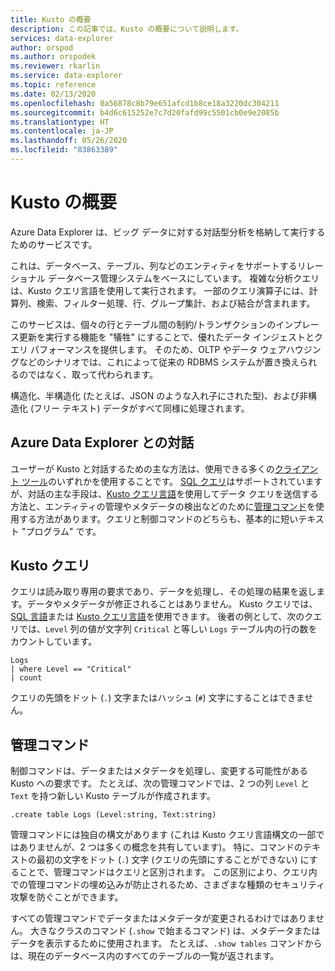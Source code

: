 ```yaml
---
title: Kusto の概要
description: この記事では、Kusto の概要について説明します。
services: data-explorer
author: orspod
ms.author: orspodek
ms.reviewer: rkarlin
ms.service: data-explorer
ms.topic: reference
ms.date: 02/13/2020
ms.openlocfilehash: 0a56878c8b79e651afcd1b8ce18a3220dc304211
ms.sourcegitcommit: b4d6c615252e7c7d20fafd99c5501cb0e9e2085b
ms.translationtype: HT
ms.contentlocale: ja-JP
ms.lasthandoff: 05/26/2020
ms.locfileid: "83863389"
---
```

# <a name="getting-started-with-kusto"></a>Kusto の概要

Azure Data Explorer は、ビッグ データに対する対話型分析を格納して実行するためのサービスです。

これは、データベース、テーブル、列などのエンティティをサポートするリレーショナル データベース管理システムをベースにしています。 複雑な分析クエリは、Kusto クエリ言語を使用して実行されます。 一部のクエリ演算子には、計算列、検索、フィルター処理、行、グループ集計、および結合が含まれます。

このサービスは、個々の行とテーブル間の制約/トランザクションのインプレース更新を実行する機能を "犠牲" にすることで、優れたデータ インジェストとクエリ パフォーマンスを提供します。 そのため、OLTP やデータ ウェアハウジングなどのシナリオでは、これによって従来の RDBMS システムが置き換えられるのではなく、取って代わられます。

構造化、半構造化 (たとえば、JSON のような入れ子にされた型)、および非構造化 (フリー テキスト) データがすべて同様に処理されます。

## <a name="interacting-with-azure-data-explorer"></a>Azure Data Explorer との対話

ユーザーが Kusto と対話するための主な方法は、使用できる多くの[クライアント ツール](../tools/index.md)のいずれかを使用することです。 [SQL クエリ](../api/tds/t-sql.md)はサポートされていますが、対話の主な手段は、[Kusto クエリ言語](../query/index.md)を使用してデータ クエリを送信する方法と、エンティティの管理やメタデータの検出などのために[管理コマンド](../management/index.md)を使用する方法があります。クエリと制御コマンドのどちらも、基本的に短いテキスト "プログラム" です。

## <a name="kusto-queries"></a>Kusto クエリ

クエリは読み取り専用の要求であり、データを処理し、その処理の結果を返します。データやメタデータが修正されることはありません。 Kusto クエリでは、[SQL 言語](../api/tds/t-sql.md)または [Kusto クエリ言語](../query/index.md)を使用できます。 後者の例として、次のクエリでは、`Level` 列の値が文字列 `Critical` と等しい `Logs` テーブル内の行の数をカウントしています。

```kusto
Logs
| where Level == "Critical"
| count
```

クエリの先頭をドット (`.`) 文字またはハッシュ (`#`) 文字にすることはできません。

## <a name="control-commands"></a>管理コマンド

制御コマンドは、データまたはメタデータを処理し、変更する可能性がある Kusto への要求です。 たとえば、次の管理コマンドでは、2 つの列 `Level` と `Text` を持つ新しい Kusto テーブルが作成されます。

```kusto
.create table Logs (Level:string, Text:string)
```

管理コマンドには独自の構文があります (これは Kusto クエリ言語構文の一部ではありませんが、2 つは多くの概念を共有しています)。 特に、コマンドのテキストの最初の文字をドット (`.`) 文字 (クエリの先頭にすることができない) にすることで、管理コマンドはクエリと区別されます。
この区別により、クエリ内での管理コマンドの埋め込みが防止されるため、さまざまな種類のセキュリティ攻撃を防ぐことができます。

すべての管理コマンドでデータまたはメタデータが変更されるわけではありません。 大きなクラスのコマンド (`.show` で始まるコマンド) は、メタデータまたはデータを表示するために使用されます。 たとえば、`.show tables` コマンドからは、現在のデータベース内のすべてのテーブルの一覧が返されます。
